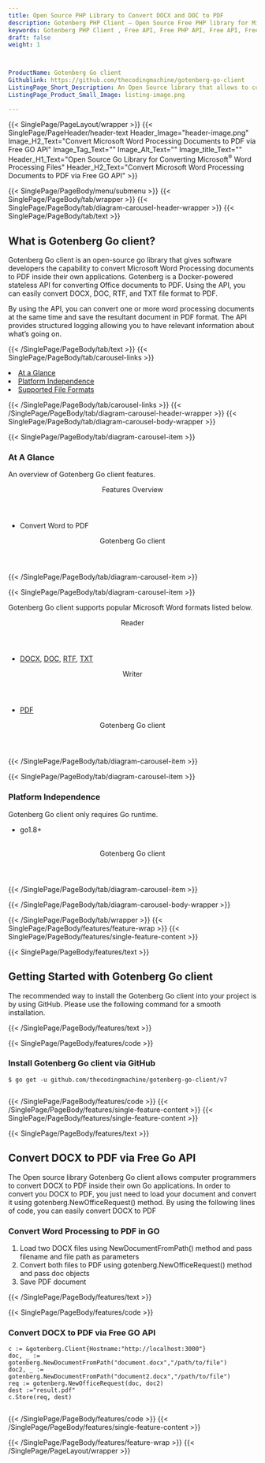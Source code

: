 ```yaml
---
title: Open Source PHP Library to Convert DOCX and DOC to PDF
description: Gotenberg PHP Client – Open Source Free PHP library for Microsoft Word DOC & DOCX files. Convert DOC and DOCX to PDF for free.
keywords: Gotenberg PHP Client , Free API, Free PHP API, Free API, Free DOCX API, Free DOC API, Open Source PHP API, Open Source DOCX API, Open Source DOC API, Convert DOCX Free, Create Docx using PHP, Convert DOCX using PHP, modify word files, convert word DOCX, add images to DOCX, Convert DOCX to PDF, DOC to PDF, DOCX to PDF Free. Free DOCX Converter
draft: false
weight: 1



ProductName: Gotenberg Go client
Githublink: https://github.com/thecodingmachine/gotenberg-go-client
ListingPage_Short_Description: An Open Source library that allows to converting Word Processing Documents to PDF
ListingPage_Product_Small_Image: listing-image.png 

---
```


{{< SinglePage/PageLayout/wrapper >}}
{{< SinglePage/PageHeader/header-text
Header_Image="header-image.png"
Image_H2_Text="Convert Microsoft Word Processing Documents to PDF via Free GO API"
Image_Tag_Text=""
Image_Alt_Text=""
Image_title_Text=""
Header_H1_Text="Open Source Go Library for Converting Microsoft<sup>®</sup> Word Processing Files"
Header_H2_Text="Convert Microsoft Word Processing Documents to PDF via Free GO API" >}}

{{< SinglePage/PageBody/menu/submenu >}}
{{< SinglePage/PageBody/tab/wrapper >}}
{{< SinglePage/PageBody/tab/diagram-carousel-header-wrapper >}}
{{< SinglePage/PageBody/tab/text >}}



<h2 class="h2title">What is Gotenberg Go client?</h2>
<p>Gotenberg Go client is an open-source go library that gives software developers the capability to convert Microsoft Word Processing documents to PDF inside their own applications. Gotenberg is a Docker-powered stateless API for converting Office documents to PDF. Using the API, you can easily convert DOCX, DOC, RTF, and TXT file format to PDF.</p>
<p>By using the API, you can convert one or more word processing documents at the same time and save the resultant document in PDF format. The API provides structured logging allowing you to have relevant information about what’s going on.</p>

{{< /SinglePage/PageBody/tab/text >}}
{{< SinglePage/PageBody/tab/carousel-links >}}

<li data-target="#diagramcarousel" data-slide-to="0"><a href="#">At a Glance</a></li>
<li data-target="#diagramcarousel" data-slide-to="2"><a href="#">Platform Independence</a></li>
<li data-target="#diagramcarousel" data-slide-to="1"><a class="activetab" href="#">Supported File Formats</a></li>


{{< /SinglePage/PageBody/tab/carousel-links >}}
{{< /SinglePage/PageBody/tab/diagram-carousel-header-wrapper >}}
{{< SinglePage/PageBody/tab/diagram-carousel-body-wrapper >}}

{{< SinglePage/PageBody/tab/diagram-carousel-item >}}
<h3>At A Glance</h3>
<p>An overview of Gotenberg Go client features.</p>
<div class="diagram1 d1-poi">
<div class="d1-row">
<div class="d1-col d1-right"><header>Features Overview</header>
<ul>
<li>Convert Word to PDF</li>
</ul>
</div>
</div>
<div class="d1-logo" style="border: none;"><!--<img src='listing-image.png' alt="Compression APIs for .NET" />--><header>Gotenberg Go client</header><footer><small></small></footer></div>
<!--/logo--></div>
<!--/diagram1-->
{{< /SinglePage/PageBody/tab/diagram-carousel-item >}}

{{< SinglePage/PageBody/tab/diagram-carousel-item >}}
<p>Gotenberg Go client supports popular Microsoft Word formats listed below.</p>
<div class="diagram1 d2 d1-poi">
<div class="d1-row">
<div class="d1-col d1-left"><header><i class="fa fa-arrows-v"> </i> Reader</header>
<ul>
<li><a href="https://docs.fileformat.com/word-processing/docx/">DOCX</a>, <a href="https://docs.fileformat.com/word-processing/doc/">DOC</a>, <a href="https://docs.fileformat.com/word-processing/rtf/">RTF</a>, <a href="https://docs.fileformat.com/word-processing/txt/">TXT</a></li>
</ul>
</div>
<!--/left-->
<div class="d1-col d1-right"><header><i class="fa fa-long-arrow-down"> </i> Writer</header>
<ul>
<li><a href="https://docs.fileformat.com/pdf/">PDF</a></li>
</ul>
</div>
<!--/right--></div>
<!--/row-->
<div class="d1-logo" style="border: none;"><header>Gotenberg Go client</header><footer><small></small></footer></div>
<!--/logo--></div>
<!--/diagram2-->
{{< /SinglePage/PageBody/tab/diagram-carousel-item >}}

{{< SinglePage/PageBody/tab/diagram-carousel-item >}}
<h3>Platform Independence</h3>
<p>Gotenberg Go client only requires Go runtime.</p>
<div class="diagram1 d1-poi">
<div class="d1-row">
<div class="d1-col d1-right">
<ul>
<li>go1.8+</li>
</ul>
</div>
<!--/left-->
<div class="d1-col d1-right"> </div>
<!--/right--></div>
<!--/row-->
<div class="d1-logo" style="border: none;"><br><header>Gotenberg Go client</header><footer><small></small></footer></div>
<!--/logo--></div>
<!--/diagram2 -->
{{< /SinglePage/PageBody/tab/diagram-carousel-item >}}

{{< /SinglePage/PageBody/tab/diagram-carousel-body-wrapper >}}

{{< /SinglePage/PageBody/tab/wrapper >}}
{{< SinglePage/PageBody/features/feature-wrap >}}
{{< SinglePage/PageBody/features/single-feature-content >}}

{{< SinglePage/PageBody/features/text >}}
<h2 class="h2title">Getting Started with Gotenberg Go client</h2>
<p>The recommended way to install the Gotenberg Go client into your project is by using GitHub. Please use the following command for a smooth installation.</p>
{{< /SinglePage/PageBody/features/text >}}

{{< SinglePage/PageBody/features/code >}}
<h3>Install Gotenberg Go client via GitHub</h3>
<pre><code class="html">$ go get -u github.com/thecodingmachine/gotenberg-go-client/v7
             </code></pre>


{{< /SinglePage/PageBody/features/code >}}
{{< /SinglePage/PageBody/features/single-feature-content >}}
{{< SinglePage/PageBody/features/single-feature-content >}}

{{< SinglePage/PageBody/features/text >}}
<h2 class="h2title">Convert DOCX to PDF via Free Go API</h2>
<p>The Open source library Gotenberg Go client allows computer programmers to convert DOCX to PDF inside their own Go applications. In order to convert you DOCX to PDF, you just need to load your document and convert it using gotenberg.NewOfficeRequest() method. By using the following lines of code, you can easily convert DOCX to PDF</p>
<h3>Convert Word Processing to PDF in GO</h3>
<ol>
<li>Load two DOCX files using NewDocumentFromPath() method and pass filename and file path as parameters</li>
<li>Convert both files to PDF using gotenberg.NewOfficeRequest() method and pass doc objects</li>
<li>Save PDF document</li>
</ol>
{{< /SinglePage/PageBody/features/text >}}

{{< SinglePage/PageBody/features/code >}}
<h3>Convert DOCX to PDF via Free GO API</h3>
<pre><code class="go">c := &gotenberg.Client{Hostname:"http://localhost:3000"}
doc, _ := gotenberg.NewDocumentFromPath("document.docx","/path/to/file")
doc2, _ := gotenberg.NewDocumentFromPath("document2.docx","/path/to/file")
req := gotenberg.NewOfficeRequest(doc, doc2)
dest :="result.pdf"
c.Store(req, dest)
             </code></pre>


{{< /SinglePage/PageBody/features/code >}}
{{< /SinglePage/PageBody/features/single-feature-content >}}

{{< /SinglePage/PageBody/features/feature-wrap >}}
{{< /SinglePage/PageLayout/wrapper >}}